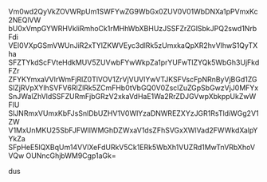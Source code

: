 Vm0wd2QyVkZOVWRpUm1SWFYwZG9WbGx0ZUV0V01WbDNXa1pPVmxKc2NEQlVW
bU0xVmpGYWRHVkliRmhoCk1rMHhWbXBHUzJSSFZrZGlSbkJPQ2swd1NrbFdi
VEI0VXpGSmVWUnJiR2xTYlZKWVEyc3dlRk5zUmxkaQpXR2hvVlhwS1QyTXha
SFZTYkdScFVteHdkMUV5ZUVwbFYwWkpZa1prYUFwTlZYQk5WbGh3UjFkdFZr
ZFYKYmxaVVlrWmFjRlZ0TlVOV1ZrVjVUVlYwVTJKSFVscFpNRnByVjBGd1ZG
SlZjRVpXYlhSVFV6RlZlRk5ZCmFHb0tVbGQ0V0ZsclZuZGpSbGwzVjJ0MFYx
SnJWalZhVldSSFZURmFjbGRzV2xkaVdHaE1Wa2RrZDJGVwpXbkppUkZwWFlU
SlJNRmxVUmxKbFJsSnlDbUZHV1V0WlYzaDNWREZXYzJGR1RsTldiWGg2V1ZW
V1MxUnMKU25SbFJFWllWMGhDZWxaV1dsZFhSVGxXWlVad2FWWkdXalpYYkZa
SFpHeE5lQXBqUm14VVlXeFdURkV5Ck1ERk5WbXh1VUZRd1MwTnVRbXhoVVQw
OUNncGhjbWM9Cgp1aGk=

dus